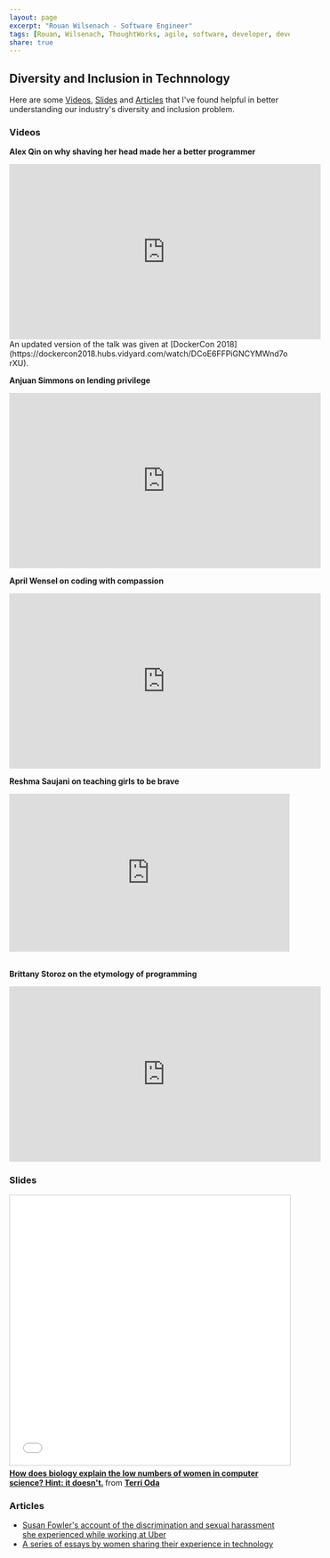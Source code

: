 ```yaml
---
layout: page
excerpt: "Rouan Wilsenach - Software Engineer"
tags: [Rouan, Wilsenach, ThoughtWorks, agile, software, developer, development, continuous, delivery, diversity, technology]
share: true
---
```

<h2>Diversity and Inclusion in Technnology</h2>

Here are some [Videos](#videos), [Slides](#slides) and [Articles](#articles) that I've found helpful in better understanding our industry's diversity and inclusion problem.

### <a name="videos"></a> Videos

__Alex Qin on why shaving her head made her a better programmer__ 
<iframe width="560" height="315" src="https://www.youtube.com/embed/jJFuAce9mZU" frameborder="0" allow="accelerometer; autoplay; encrypted-media; gyroscope; picture-in-picture" allowfullscreen></iframe>
An updated version of the talk was given at [DockerCon 2018](https://dockercon2018.hubs.vidyard.com/watch/DCoE6FFPiGNCYMWnd7orXU).
<br />

__Anjuan Simmons on lending privilege__ 
<iframe width="560" height="315" src="https://www.youtube.com/embed/8Nvg-MMtN_A" frameborder="0" allow="accelerometer; autoplay; encrypted-media; gyroscope; picture-in-picture" allowfullscreen></iframe>
<br />

__April Wensel on coding with compassion__
<iframe width="560" height="315" src="https://www.youtube.com/embed/JFSJYa3f0TM" frameborder="0" allow="accelerometer; autoplay; encrypted-media; gyroscope; picture-in-picture" allowfullscreen></iframe>
<br />

__Reshma Saujani on teaching girls to be brave__
<div style="max-width:854px"><div style="position:relative;height:0;padding-bottom:56.25%"><iframe src="https://embed.ted.com/talks/reshma_saujani_teach_girls_bravery_not_perfection" width="854" height="480" style="position:absolute;left:0;top:0;width:100%;height:100%" frameborder="0" scrolling="no" allowfullscreen></iframe></div></div>
<br />

__Brittany Storoz on the etymology of programming__  
<iframe width="560" height="315" src="https://www.youtube.com/embed/2KTK2qD4-gs" frameborder="0" allow="accelerometer; autoplay; encrypted-media; gyroscope; picture-in-picture" allowfullscreen></iframe>
<br />

### <a name="slides"></a> Slides

<iframe src="//www.slideshare.net/slideshow/embed_code/key/3LAlcESJTBxIBg" width="595" height="485" frameborder="0" marginwidth="0" marginheight="0" scrolling="no" style="border:1px solid #CCC; border-width:1px; margin-bottom:5px; max-width: 100%;" allowfullscreen> </iframe> <div style="margin-bottom:5px"> <strong> <a href="//www.slideshare.net/terriko/how-does-biology-explain-the-low-numbers-of-women-in-cs-hint-it-doesnt" title="How does biology explain the low numbers of women in computer science? Hint: it doesn&#x27;t." target="_blank">How does biology explain the low numbers of women in computer science? Hint: it doesn&#x27;t.</a> </strong> from <strong><a href="https://www.slideshare.net/terriko" target="_blank">Terri Oda</a></strong> </div>

### <a name="articles"></a> Articles

- [Susan Fowler's account of the discrimination and sexual harassment she experienced while working at Uber](https://www.susanjfowler.com/blog/2017/2/19/reflecting-on-one-very-strange-year-at-uber)
- [A series of essays by women sharing their experience in technology](https://www.seattletimes.com/education-lab/yes-women-can-and-do-want-to-code-uw-professors-and-alumnae-say/)


